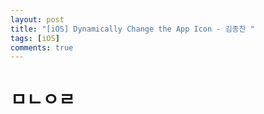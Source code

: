 ```yaml
---
layout: post
title: "[iOS] Dynamically Change the App Icon - 김종찬 "
tags: [iOS] 
comments: true
---
```


# ㅁㄴㅇㄹ
